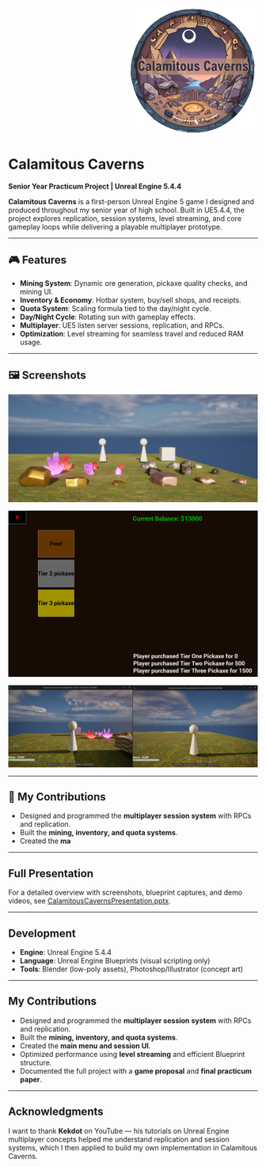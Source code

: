 <p align="right">
  <img src="media./logo.png" alt="Calamitous Caverns logo" width="260">
</p>

# Calamitous Caverns


**Senior Year Practicum Project | Unreal Engine 5.4.4**

**Calamitous Caverns** is a first-person Unreal Engine 5 game I designed and produced throughout my senior year of high school. Built in UE5.4.4, the project explores replication, session systems, level streaming, and core gameplay loops while delivering a playable multiplayer prototype.

---

## 🎮 Features
- **Mining System**: Dynamic ore generation, pickaxe quality checks, and mining UI.  
- **Inventory & Economy**: Hotbar system, buy/sell shops, and receipts.  
- **Quota System**: Scaling formula tied to the day/night cycle.  
- **Day/Night Cycle**: Rotating sun with gameplay effects.  
- **Multiplayer**: UE5 listen server sessions, replication, and RPCs.  
- **Optimization**: Level streaming for seamless travel and reduced RAM usage.  

---

## 🖼️ Screenshots
<p align="center">
  <img src="media./gameplay.png" alt="Gameplay" width="600"/>
</p>

<p align="center">
  <img src="media./shop.png" alt="Shop UI" width="600"/>
</p>

<p align="center">
  <img src="media./multiplayer.png" alt="Multiplayer" width="600"/>
</p>

---

## 👤 My Contributions
- Designed and programmed the **multiplayer session system** with RPCs and replication.  
- Built the **mining, inventory, and quota systems**.  
- Created the **ma**
    

---

## Full Presentation
For a detailed overview with screenshots, blueprint captures, and demo videos, see [CalamitousCavernsPresentation.pptx](docs/CalamitousCavernsPresentation.pptx).

---

## Development
- **Engine**: Unreal Engine 5.4.4  
- **Language**: Unreal Engine Blueprints (visual scripting only)  
- **Tools**: Blender (low-poly assets), Photoshop/Illustrator (concept art)  

---

## My Contributions
- Designed and programmed the **multiplayer session system** with RPCs and replication.  
- Built the **mining, inventory, and quota systems**.  
- Created the **main menu and session UI**.  
- Optimized performance using **level streaming** and efficient Blueprint structure.  
- Documented the full project with a **game proposal** and **final practicum paper**.  

---

## Acknowledgments
I want to thank **Kekdot** on YouTube — his tutorials on Unreal Engine multiplayer concepts helped me understand replication and session systems, which I then applied to build my own implementation in Calamitous Caverns.
